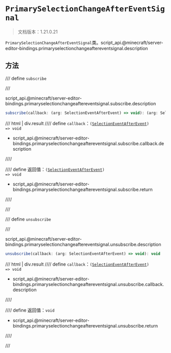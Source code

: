 # `PrimarySelectionChangeAfterEventSignal`

> 文档版本：1.21.0.21

`PrimarySelectionChangeAfterEventSignal`类。script_api.@minecraft/server-editor-bindings.primaryselectionchangeaftereventsignal.description

## 方法

/// define
`subscribe`


///

script_api.@minecraft/server-editor-bindings.primaryselectionchangeaftereventsignal.subscribe.description

```js
subscribe(callback: (arg: SelectionEventAfterEvent) => void): (arg: SelectionEventAfterEvent) => void
```

/// html | div.result
//// define
`callback`：<code>(<a href="../selectioneventafterevent/">SelectionEventAfterEvent</a>) =&gt; void</code>

- script_api.@minecraft/server-editor-bindings.primaryselectionchangeaftereventsignal.subscribe.callback.description


////

//// define
返回值：<code>(<a href="../selectioneventafterevent/">SelectionEventAfterEvent</a>) =&gt; void</code>

- script_api.@minecraft/server-editor-bindings.primaryselectionchangeaftereventsignal.subscribe.return


////

///


/// define
`unsubscribe`


///

script_api.@minecraft/server-editor-bindings.primaryselectionchangeaftereventsignal.unsubscribe.description

```js
unsubscribe(callback: (arg: SelectionEventAfterEvent) => void): void
```

/// html | div.result
//// define
`callback`：<code>(<a href="../selectioneventafterevent/">SelectionEventAfterEvent</a>) =&gt; void</code>

- script_api.@minecraft/server-editor-bindings.primaryselectionchangeaftereventsignal.unsubscribe.callback.description


////

//// define
返回值：`void`

- script_api.@minecraft/server-editor-bindings.primaryselectionchangeaftereventsignal.unsubscribe.return


////

///

